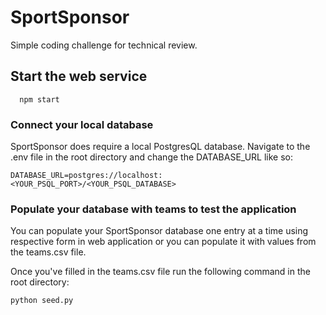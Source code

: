 # SportSponsor
Simple coding challenge for technical review.

## Start the web service
```
  npm start
```

### Connect your local database
SportSponsor does require a local PostgresQL database.
Navigate to the .env file in the root directory and change the DATABASE_URL like so:
```
DATABASE_URL=postgres://localhost:<YOUR_PSQL_PORT>/<YOUR_PSQL_DATABASE>
```

### Populate your database with teams to test the application
You can populate your SportSponsor database one entry at a time using respective form in web application or you can populate it with values from the teams.csv file.

Once you've filled in the teams.csv file run the following command in the root directory:
```
python seed.py
```